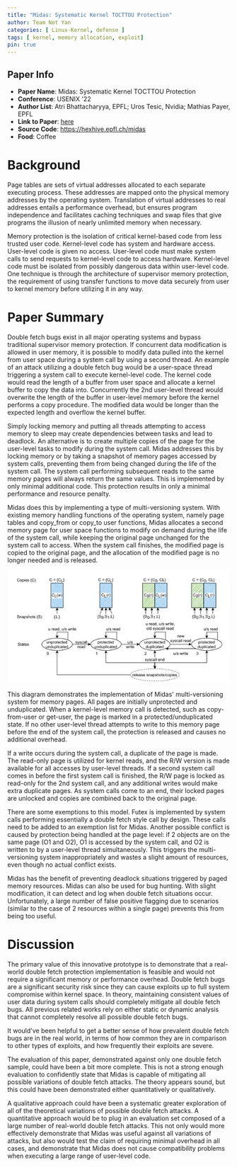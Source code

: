 ```yaml
---
title: "Midas: Systematic Kernel TOCTTOU Protection"
author: Team Not Yan
categories: [ Linux-Kernel, defense ]
tags: [ kernel, memory allocation, exploit]
pin: true
---
```



## Paper Info
- **Paper Name**: Midas: Systematic Kernel TOCTTOU Protection
- **Conference**: USENIX '22
- **Author List**: Atri Bhattacharyya, EPFL; Uros Tesic, Nvidia; Mathias Payer, EPFL
- **Link to Paper**: [here](https://www.usenix.org/conference/usenixsecurity22/presentation/bhattacharyya)
- **Source Code**: https://hexhive.epfl.ch/midas
- **Food**: Coffee

# Background

Page tables are sets of virtual addresses allocated to each separate executing process. These addresses are mapped onto the physical memory addresses by the operating system. Translation of virtual addresses to real addresses entails a performance overhead, but ensures program independence and facilitates caching techniques and swap files that give programs the illusion of nearly unlimited memory when necessary. 

Memory protection is the isolation of critical kernel-based code from less trusted user code. Kernel-level code has system and hardware access. User-level code is given no access. User-level code must make system calls to send requests to kernel-level code to access hardware. Kernel-level code must be isolated from possibly dangerous data within user-level code. One technique is through the architecture of supervisor memory protection, the requirement of using transfer functions to move data securely from user to kernel memory before utilizing it in any way.

# Paper Summary

Double fetch bugs exist in all major operating systems and bypass traditional supervisor memory protection.  If concurrent data modification is allowed in user memory, it is possible to modify data pulled into the kernel from user space during a system call by using a second thread. An example of an attack utilizing a double fetch bug would be a user-space thread triggering a system call to execute kernel-level code. The kernel code would read the length of a buffer from user space and allocate a kernel buffer to copy the data into. Concurrently the 2nd user-level thread would overwrite the length of the buffer in user-level memory before the kernel performs a copy procedure. The modified data would be longer than the expected length and overflow the kernel buffer.

Simply locking memory and putting all threads attempting to access memory to sleep may create dependencies between tasks and lead to deadlock. An alternative is to create multiple copies of the page for the user-level tasks to modify during the system call. Midas addresses this by locking memory or by taking a snapshot of memory pages accessed by system calls, preventing them from being changed during the life of the system call. The system call performing subsequent reads to the same memory pages will always return the same values. This is implemented by only minimal additional code. This protection results in only a minimal performance and resource penalty.

Midas does this by implementing a type of multi-versioning system. With existing memory handling functions of the operating system, namely page tables and copy_from or copy_to user functions, Midas allocates a second memory page for user space functions to modify on demand during the life of the system call, while keeping the original page unchanged for the system call to access.  When the system call finishes, the modified page is copied to the original page, and the allocation of the modified page is no longer needed and is released.

![](/assets/img/2022-11-30-midas-double-fetch/graph1.jpg)

This diagram demonstrates the implementation of Midas' multi-versioning system for memory pages. All pages are initially unprotected and unduplicated. When a kernel-level memory call is detected, such as copy-from-user or get-user, the page is marked in a protected/unduplicated state. If no other user-level thread attempts to write to this memory page before the end of the system call, the protection is released and causes no additional overhead.

If a write occurs during the system call, a duplicate of the page is made. The read-only page is utilized for kernel reads, and the R/W version is made available for all accesses by user-level threads.  If a second system call comes in before the first system call is finished, the R/W page is locked as read-only for the 2nd system call, and any additional writes would make extra duplicate pages.  As system calls come to an end, their locked pages are unlocked and copies are combined back to the original page.

There are some exemptions to this model. Futex is implemented by system calls performing essentially a double fetch style call by design.  These calls need to be added to an exemption list for Midas.  Another possible conflict is caused by protection being handled at the page level: if 2 objects are on the same page (O1 and O2), O1 is accessed by the system call, and O2 is written to by a user-level thread simultaneously.  This triggers the multi-versioning system inappropriately and wastes a slight amount of resources, even though no actual conflict exists.  

Midas has the benefit of preventing deadlock situations triggered by paged memory resources. Midas can also be used for bug hunting. With slight modification, it can detect and log when double fetch situations occur.  Unfortunately, a large number of false positive flagging due to scenarios (similar to the case of 2 resources within a single page) prevents this from being too useful.

# Discussion

The primary value of this innovative prototype is to demonstrate that a real-world double fetch protection implementation is feasible and would not require a significant memory or performance overhead. Double fetch bugs are a significant security risk since they can cause exploits up to full system compromise within kernel space. In theory, maintaining consistent values of user data during system calls should completely mitigate all double fetch bugs. All previous related works rely on either static or dynamic analysis that cannot completely resolve all possible double fetch bugs.

It would've been helpful to get a better sense of how prevalent double fetch bugs are in the real world, in terms of how common they are in comparison to other types of exploits, and how frequently their exploits are severe.

The evaluation of this paper, demonstrated against only one double fetch sample, could have been a bit more complete. This is not a strong enough evaluation to confidently state that Midas is capable of mitigating all possible variations of double fetch attacks. The theory appears sound, but this could have been demonstrated either quantitatively or qualitatively.

A qualitative approach could have been a systematic greater exploration of all of the theoretical variations of possible double fetch attacks. A quantitative approach would be to plug in an evaluation set composed of a large number of real-world double fetch attacks. This not only would more effectively demonstrate that Midas was useful against all variations of attacks, but also  would test the claim of requiring minimal overhead in all cases, and demonstrate that Midas does not cause compatibility problems when executing a large range of user-level code.
